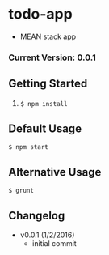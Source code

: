 # todo-app
- MEAN stack app

### Current Version: 0.0.1

## Getting Started
1. ```$ npm install```

## Default Usage
```$ npm start```

## Alternative Usage
```$ grunt```

## Changelog
- v0.0.1 (1/2/2016)
	- initial commit	